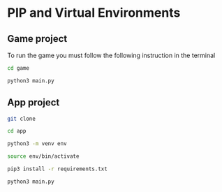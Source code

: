 # PIP and Virtual Environments

## Game project

To run the game you must follow the following instruction in the terminal

```sh
cd game

python3 main.py
```

## App project

```sh
git clone

cd app

python3 -m venv env

source env/bin/activate

pip3 install -r requirements.txt

python3 main.py
```